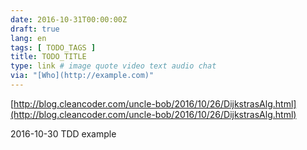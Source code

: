 ```yaml
---
date: 2016-10-31T00:00:00Z
draft: true
lang: en
tags: [ TODO_TAGS ]
title: TODO_TITLE
type: link # image quote video text audio chat
via: "[Who](http://example.com)"
---
```



[http://blog.cleancoder.com/uncle-bob/2016/10/26/DijkstrasAlg.html](http://blog.cleancoder.com/uncle-bob/2016/10/26/DijkstrasAlg.html)

2016-10-30 TDD example

